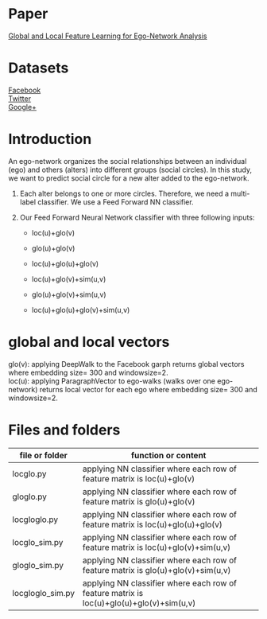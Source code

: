 # Paper
[Global and Local Feature Learning for Ego-Network Analysis](https://www.uni-weimar.de/medien/webis/events/tir-17/tir17-papers-final/SalehiRizi2017_global-and-local-features-learning-for-ego-network-analysis_paper.pdf)

# Datasets
[Facebook](https://snap.stanford.edu/data/egonets-Facebook.html) <br />
[Twitter](https://snap.stanford.edu/data/egonets-Twitter.html) <br />
[Google+](https://snap.stanford.edu/data/egonets-Gplus.html) <br />

# Introduction

An ego-network organizes the social relationships between an individual (ego) and others
(alters) into different groups (social circles). In this study, we want to predict social circle for a new alter added to the ego-network.<br />

1) Each alter belongs to one or more circles. Therefore, we need a multi-label classifier. We use a Feed Forward NN classifier.<br />

2) Our Feed Forward Neural Network classifier with three following inputs:<br />
   - loc(u)+glo(v) <br />
   - glo(u)+glo(v) <br />
   - loc(u)+glo(u)+glo(v) <br />

   - loc(u)+glo(v)+sim(u,v) <br />
   - glo(u)+glo(v)+sim(u,v) <br />
   - loc(u)+glo(u)+glo(v)+sim(u,v)<br />

# global and local vectors

glo(v): applying DeepWalk to the Facebook garph returns global vectors where embedding size= 300 and windowsize=2.<br />
loc(u): applying ParagraphVector to ego-walks (walks over one ego-network) returns local vector for each ego where embedding size= 300 and windowsize=2.<br />

# Files and folders
 
| file or folder                  |                                           function or content                                                  | 
| ------------------------------- |--------------------------------------------------------------------------------------------------------------- |
|locglo.py                        | applying NN classifier where each row of feature matrix is loc(u)+glo(v)                                       | 
|gloglo.py                        | applying NN classifier where each row of feature matrix is glo(u)+glo(v)                                       |
|locgloglo.py                     | applying NN classifier where each row of feature matrix is loc(u)+glo(u)+glo(v)                                |
|locglo_sim.py                    | applying NN classifier where each row of feature matrix is loc(u)+glo(v)+sim(u,v)                              | 
|gloglo_sim.py                    | applying NN classifier where each row of feature matrix is glo(u)+glo(v)+sim(u,v)                              |
|locgloglo_sim.py                 | applying NN classifier where each row of feature matrix is loc(u)+glo(u)+glo(v)+sim(u,v)                       |







 
